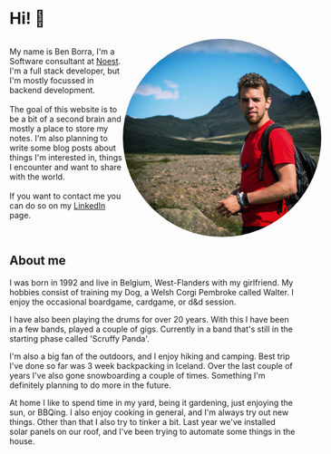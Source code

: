 # **Hi! 👋**

<div style="display:flex; flex: 1 0 auto;">
<p style="min-width:200px;">
My name is Ben Borra, I'm a Software consultant at <a href="https://noest.be">Noest</a>.
<br>
I'm a full stack developer, but I'm mostly focussed in backend development. 
<br>
<br>
The goal of this website is to be a bit of a second brain and mostly a place to store my notes. I'm also planning to write some blog posts about things I'm interested in, things I encounter and want to share with the world.
<br>
<br>
If you want to contact me you can do so on my <a href="https://www.linkedin.com/in/ben-borra/">LinkedIn</a> page.
</p>

<img src="images/root/me.jpg" style="height: 350px; border-radius: 350px;"  />
</div>


## **About me**

I was born in 1992 and live in Belgium, West-Flanders with my girlfriend. My hobbies consist of training my Dog, a Welsh Corgi Pembroke called Walter. 
I enjoy the occasional boardgame, cardgame, or d&d session.

I have also been playing the drums for over 20 years. With this I have been in a few bands, played a couple of gigs. Currently in a band that's still in the starting phase called 'Scruffy Panda'.

I'm also a big fan of the outdoors, and I enjoy hiking and camping. Best trip I've done so far was 3 week backpacking in Iceland. Over the last couple of years I've also gone snowboarding a couple of times. Something I'm definitely planning to do more in the future.

At home I like to spend time in my yard, being it gardening, just enjoying the sun, or BBQing. I also enjoy cooking in general, and I'm always try out new things. Other than that I also try to tinker a bit. Last year we've installed solar panels on our roof, and I've been trying to automate some things in the house.